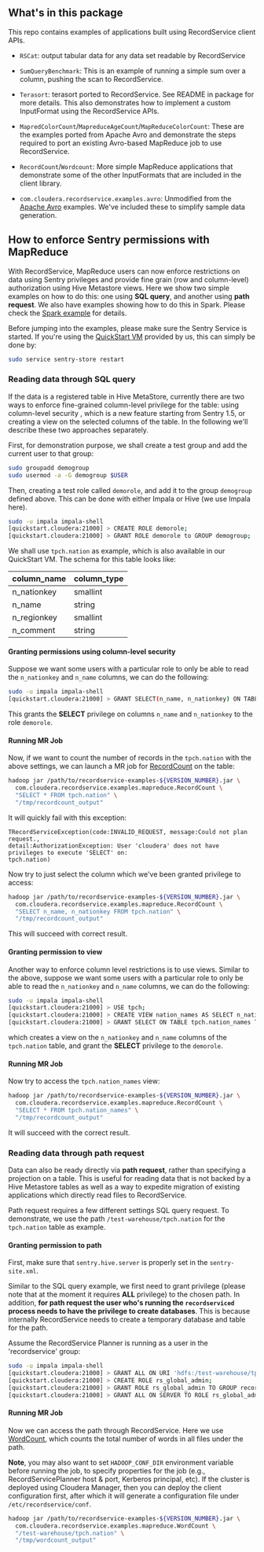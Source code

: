 ## What's in this package

This repo contains examples of applications built using RecordService client APIs.

- `RSCat`: output tabular data for any data set readable by RecordService

- `SumQueryBenchmark`: This is an example of running a simple sum over a column,
  pushing the scan to RecordService.

- `Terasort`: terasort ported to RecordService. See README in package for more
  details. This also demonstrates how to implement a custom InputFormat using
  the RecordService APIs.

- `MapredColorCount`/`MapreduceAgeCount`/`MapReduceColorCount`: These are the examples
  ported from Apache Avro and demonstrate the steps required to port an existing
  Avro-based MapReduce job to use RecordService.

- `RecordCount`/`Wordcount`: More simple MapReduce applications that demonstrate some
  of the other InputFormats that are included in the client library.

- `com.cloudera.recordservice.examples.avro`: Unmodified from the [Apache Avro](https://avro.apache.org/) examples.
  We've included these to simplify sample data generation.

## How to enforce Sentry permissions with MapReduce

With RecordService, MapReduce users can now enforce restrictions on data using Sentry
privileges and provide fine grain (row and column-level) authorization using Hive Metastore
views. Here we show two simple examples on how to do this: one using **SQL query**, and
another using **path request**. We also have examples showing how to do this in Spark. Please
check the [Spark example](../examples-spark/README.md#how-to-enforce-sentry-permissions-with-spark) for details.

Before jumping into the examples, please make sure the Sentry Service is started.
If you're using the [QuickStart VM](https://github.com/cloudera/recordservice-quickstart) provided
by us, this can simply be done by:

```bash
sudo service sentry-store restart
```

### Reading data through SQL query

If the data is a registered table in Hive MetaStore, currently there are two ways to enforce
fine-grained column-level privilege for the table: using column-level security
, which is a new feature starting from Sentry 1.5, or creating a view on the selected columns of the table.
In the following we'll describe these two approaches separately.

First, for demonstration purpose, we shall create a test group and add the current user to that group:

```bash
sudo groupadd demogroup
sudo usermod -a -G demogroup $USER
```

Then, creating a test role called `demorole`, and add it to the group `demogroup` defined above.
This can be done with either Impala or Hive (we use Impala here).

```bash
sudo -u impala impala-shell
[quickstart.cloudera:21000] > CREATE ROLE demorole;
[quickstart.cloudera:21000] > GRANT ROLE demorole to GROUP demogroup;
```

We shall use `tpch.nation` as example, which is also available in our QuickStart VM.
The schema for this table looks like:

| column_name | column_type |
|-------------|-------------|
| n_nationkey | smallint    |
| n_name      | string      |
| n_regionkey | smallint    |
| n_comment   | string      |

#### Granting permissions using column-level security

Suppose we want some users with a particular role to only be able to read the
`n_nationkey` and `n_name` columns, we can do the following:

```bash
sudo -u impala impala-shell
[quickstart.cloudera:21000] > GRANT SELECT(n_name, n_nationkey) ON TABLE tpch.nation TO ROLE demorole;
```

This grants the **SELECT** privilege on columns `n_name` and `n_nationkey` to the role `demorole`.

#### Running MR Job

Now, if we want to count the number of records in the `tpch.nation` with the above settings,
we can launch a MR job for [RecordCount](src/main/java/com/cloudera/recordservice/examples/mapreduce/RecordCount.java) on the table:

```bash
hadoop jar /path/to/recordservice-examples-${VERSION_NUMBER}.jar \
  com.cloudera.recordservice.examples.mapreduce.RecordCount \
  "SELECT * FROM tpch.nation" \
  "/tmp/recordcount_output"
```

It will quickly fail with this exception:

```
TRecordServiceException(code:INVALID_REQUEST, message:Could not plan request.,
detail:AuthorizationException: User 'cloudera' does not have privileges to execute 'SELECT' on:
tpch.nation)
```

Now try to just select the column which we've been granted privilege to access:

```bash
hadoop jar /path/to/recordservice-examples-${VERSION_NUMBER}.jar \
  com.cloudera.recordservice.examples.mapreduce.RecordCount \
  "SELECT n_name, n_nationkey FROM tpch.nation" \
  "/tmp/recordcount_output"
```

This will succeed with correct result.

#### Granting permission to view

Another way to enforce column level restrictions is to use views. Similar to the above,
suppose we want some users with a particular role to only be able to read the
`n_nationkey` and `n_name` columns, we can do the following:

```bash
sudo -u impala impala-shell
[quickstart.cloudera:21000] > USE tpch;
[quickstart.cloudera:21000] > CREATE VIEW nation_names AS SELECT n_nationkey, n_name FROM tpch.nation;
[quickstart.cloudera:21000] > GRANT SELECT ON TABLE tpch.nation_names TO ROLE demorole;
```

which creates a view on the `n_nationkey`
and `n_name` columns of the `tpch.nation` table, and grant the **SELECT** privilege to
the `demorole`.

#### Running MR Job

Now try to access the `tpch.nation_names` view:

```bash
hadoop jar /path/to/recordservice-examples-${VERSION_NUMBER}.jar \
  com.cloudera.recordservice.examples.mapreduce.RecordCount \
  "SELECT * FROM tpch.nation_names" \
  "/tmp/recordcount_output"
```

It will succeed with the correct result.

### Reading data through path request

Data can also be ready directly via **path request**, rather than specifying a projection
on a table. This is useful for reading data that is not backed by a Hive Metastore tables
as well as a way to expedite migration of existing applications which directly read files
to RecordService.

Path request requires a few different settings SQL query request. To demonstrate, we use
the path ``/test-warehouse/tpch.nation`` for the `tpch.nation` table as example.

#### Granting permission to path

First, make sure that ``sentry.hive.server`` is properly set in the ``sentry-site.xml``.

Similar to the SQL query example, we first need to grant privilege (please note that at
the moment it requires **ALL** privilege) to the chosen path. In addition, **for path
request the user who's running the ``recordserviced`` process needs to have the privilege
to create databases**. This is because internally RecordService needs to create a
temporary database and table for the path.

Assume the RecordService Planner is running as a user in the 'recordservice' group:

```bash
sudo -u impala impala-shell
[quickstart.cloudera:21000] > GRANT ALL ON URI 'hdfs:/test-warehouse/tpch.nation' TO ROLE demorole;
[quickstart.cloudera:21000] > CREATE ROLE rs_global_admin;
[quickstart.cloudera:21000] > GRANT ROLE rs_global_admin TO GROUP recordservice;
[quickstart.cloudera:21000] > GRANT ALL ON SERVER TO ROLE rs_global_admin;
```

#### Running MR Job

Now we can access the path through RecordService. Here we use
[WordCount](src/main/java/com/cloudera/recordservice/examples/mapreduce/WordCount.java),
which counts the total number of words in all files under the path.

**Note**, you may also want to set `HADOOP_CONF_DIR` environment variable before running
the job, to specify properties for the job (e.g., RecordServicePlanner host & port,
Kerberos principal, etc). If the cluster is deployed using Cloudera Manager, then you
can deploy the client configuration first, after which it will generate a configuration
file under `/etc/recordservice/conf`.

```bash
hadoop jar /path/to/recordservice-examples-${VERSION_NUMBER}.jar \
  com.cloudera.recordservice.examples.mapreduce.WordCount \
  "/test-warehouse/tpch.nation" \
  "/tmp/wordcount_output"
```
